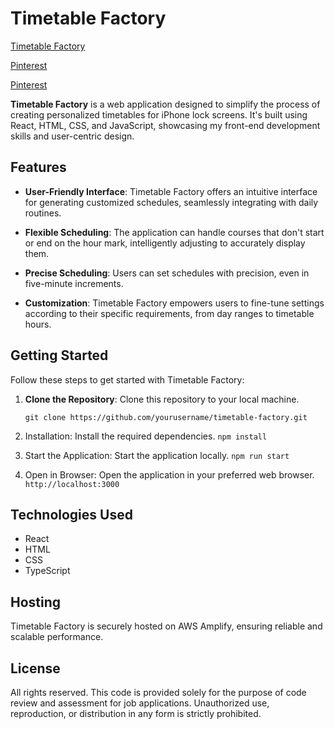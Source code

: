 # Timetable Factory

[Timetable Factory](https://www.thetimetablefactory.com/)

[Pinterest](https://ca.pinterest.com/pin/1089730441226645439/)

[Pinterest](https://ca.pinterest.com/pin/1089730441226813686/)

**Timetable Factory** is a web application designed to simplify the process of creating personalized timetables for iPhone lock screens. It's built using React, HTML, CSS, and JavaScript, showcasing my front-end development skills and user-centric design.

## Features

- **User-Friendly Interface**: Timetable Factory offers an intuitive interface for generating customized schedules, seamlessly integrating with daily routines.

- **Flexible Scheduling**: The application can handle courses that don't start or end on the hour mark, intelligently adjusting to accurately display them.

- **Precise Scheduling**: Users can set schedules with precision, even in five-minute increments.

- **Customization**: Timetable Factory empowers users to fine-tune settings according to their specific requirements, from day ranges to timetable hours.

## Getting Started

Follow these steps to get started with Timetable Factory:

1. **Clone the Repository**: Clone this repository to your local machine.

   ```git clone https://github.com/yourusername/timetable-factory.git```

2. Installation: Install the required dependencies.
    ```npm install```
3. Start the Application: Start the application locally.
    ```npm run start```
4. Open in Browser: Open the application in your preferred web browser.
    ```http://localhost:3000```

## Technologies Used
* React
* HTML
* CSS
* TypeScript

## Hosting
Timetable Factory is securely hosted on AWS Amplify, ensuring reliable and scalable performance.

## License
All rights reserved. This code is provided solely for the purpose of code review and assessment for job applications. Unauthorized use, reproduction, or distribution in any form is strictly prohibited.
